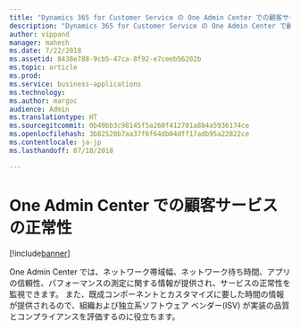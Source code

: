 ```yaml
---
title: "Dynamics 365 for Customer Service の One Admin Center での顧客サービスの正常性の監視"
description: "Dynamics 365 for Customer Service の One Admin Center で顧客サービスの正常性を監視する方法を説明します"
author: vippand
manager: mahesh
ms.date: 7/22/2018
ms.assetid: 8438e788-9cb5-47ca-8f92-e7ceeb56202b
ms.topic: article
ms.prod: 
ms.service: business-applications
ms.technology: 
ms.author: margoc
audience: Admin
ms.translationtype: HT
ms.sourcegitcommit: 0b40bb3c98145f5a260f412701a884a5936174ce
ms.openlocfilehash: 3b82520b7aa37f6f64db04dff17adb95a22822ce
ms.contentlocale: ja-jp
ms.lasthandoff: 07/18/2018

---
```

#  <a name="customer-service-health-in-one-admin-center"></a>One Admin Center での顧客サービスの正常性    


[!include[banner](../../../includes/banner.md)]

One Admin Center では、ネットワーク帯域幅、ネットワーク待ち時間、アプリの信頼性、パフォーマンスの測定に関する情報が提供され、サービスの正常性を監視できます。 また、既成コンポーネントとカスタマイズに要した時間の情報が提供されるので、組織および独立系ソフトウェア ベンダー(ISV) が実装の品質とコンプライアンスを評価するのに役立ちます。  


